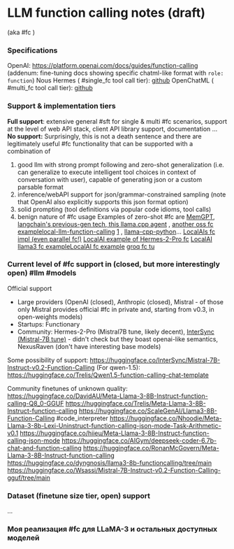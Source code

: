 # LLM function calling notes (draft)

(aka #fc )
### Specifications

OpenAI: https://platform.openai.com/docs/guides/function-calling (addenum: fine-tuning docs showing specific chatml-like format with `role: function`)
Nous Hermes ( #single_fc tool call tier): [github](https://github.com/NousResearch/Hermes-Function-Calling)
OpenChatML ( #multi_fc tool call tier): [github](https://github.com/cognitivecomputations/OpenChatML?tab=readme-ov-file#8-function-calling)
### Support & implementation tiers
**Full support**: extensive general #sft for single & multi #fc scenarios, support at the level of web API stack, client API library support, documentation
...
**No support:** Surprisingly, this is not a death sentence and there are legitimately useful #fc functionality that can be supported with a combination of
1. good llm with strong prompt following and zero-shot generalization (i.e. can generalize to execute intelligent tool choices in context of conversation with user), capable of generating json or a custom parsable format
2. inference/webAPI support for json/grammar-constrained sampling (note that OpenAI also explicitly supports this json format option)
3. solid prompting (tool definitions via popular code idioms, tool calls)
4. benign nature of #fc usage
Examples of zero-shot #fc are [MemGPT](https://memgpt.readme.io/docs/adding_wrappers), [langchain's previous-gen tech](https://github.com/langchain-ai/langchain/blob/cb6e5e56c29477c6da5824c17f1b70af11352685/docs/docs/modules/model_io/chat/structured_output.ipynb#L351),[ this llama.cpp agent](https://github.com/Maximilian-Winter/llama-cpp-agent/tree/master) , [another oss fc example](https://github.com/AIAnytime/Function-Calling-Mistral-7B)[local-llm-function-calling](https://local-llm-function-calling.readthedocs.io/en/latest/about.html) [1](https://github.com/rizerphe/local-llm-function-calling/issues) , [llama-cpp-python](https://github.com/abetlen/llama-cpp-python/blob/main/llama_cpp/llama_chat_format.py)... [LocalAIs fc impl (even parallel fc!)](https://localai.io/features/openai-functions/) [LocalAI example of Hermes-2-Pro fc](https://github.com/mudler/LocalAI/blob/6b411ae2129e7520c0ea03d0685d3eeb788003cf/gallery/noromaid.yaml#L8) [LocalAI llama3 fc example](https://github.com/mudler/LocalAI/blob/6b411ae2129e7520c0ea03d0685d3eeb788003cf/embedded/models/llama3-instruct.yaml#L10)[LocalAI fc example](https://github.com/mudler/LocalAI/blob/6b411ae2129e7520c0ea03d0685d3eeb788003cf/examples/functions/functions-openai.py#L52) [groq fc tu](https://www.reddit.com/r/LocalLLaMA/comments/1cdotw1/llama_3_tool_use_how_does_groq_do_it/)


### Current level of #fc support in (closed, but more interestingly open) #llm #models

Official support
* Large providers (OpenAI (closed), Anthropic (closed), Mistral - of those only Mistral provides official #fc in private and, starting from v0.3, in open-weights models)
* Startups: Functionary
* Community: Hermes-2-Pro (Mistral7B tune, likely decent), [InterSync (Mistral-7B tune)](https://huggingface.co/InterSync/Mistral-7B-Instruct-v0.2-Function-Calling) - didn't check but they boast openai-like semantics, NexusRaven (don't have interesting base models)

Some possibility of support:
https://huggingface.co/InterSync/Mistral-7B-Instruct-v0.2-Function-Calling
(For qwen-1.5): https://huggingface.co/Trelis/Qwen1.5-function-calling-chat-template

Community finetunes of unknown quality:
https://huggingface.co/DavidAU/Meta-Llama-3-8B-Instruct-function-calling-Q8_0-GGUF
https://huggingface.co/Trelis/Meta-Llama-3-8B-Instruct-function-calling
https://huggingface.co/ScaleGenAI/Llama3-8B-Function-Calling #code_interpreter 
https://huggingface.co/Nhoodie/Meta-Llama-3-8b-Lexi-Uninstruct-function-calling-json-mode-Task-Arithmetic-v0.1
https://huggingface.co/hiieu/Meta-Llama-3-8B-Instruct-function-calling-json-mode
https://huggingface.co/AIGym/deepseek-coder-6.7b-chat-and-function-calling
https://huggingface.co/RonanMcGovern/Meta-Llama-3-8B-Instruct-function-calling
https://huggingface.co/dyngnosis/llama3-8b-functioncalling/tree/main
https://huggingface.co/Wsassi/Mistral-7B-Instruct-v0.2-Function-Calling-gguf/tree/main

### Dataset (finetune size tier, open) support

...

### Моя реализация #fc для LLaMA-3 и остальных доступных моделей




